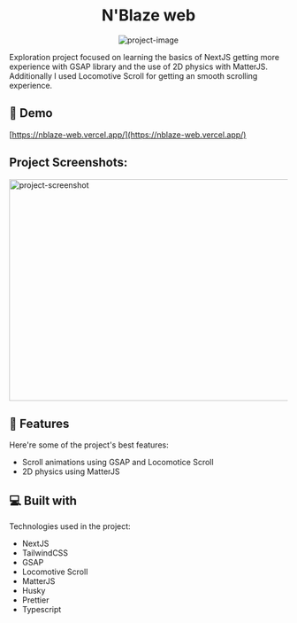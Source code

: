 <h1 align="center" id="title">N'Blaze web</h1>

<p align="center"><img src="https://socialify.git.ci/G0m1namm/nblaze-web/image?language=1&amp;owner=1&amp;name=1&amp;stargazers=1&amp;theme=Light" alt="project-image"></p>

<p id="description">Exploration project focused on learning the basics of NextJS getting more experience with GSAP library and the use of 2D physics with MatterJS. Additionally I used Locomotive Scroll for getting an smooth scrolling experience.</p>

<h2>🚀 Demo</h2>

[https://nblaze-web.vercel.app/](https://nblaze-web.vercel.app/)

<h2>Project Screenshots:</h2>

<img src="https://github.com/user-attachments/assets/0a7b45bb-1ea2-4627-b05d-d3aaecb2cd0a" alt="project-screenshot" width="800" height="400/">

  
  
<h2>🧐 Features</h2>

Here're some of the project's best features:

*   Scroll animations using GSAP and Locomotice Scroll
*   2D physics using MatterJS

  
  
<h2>💻 Built with</h2>

Technologies used in the project:

*   NextJS
*   TailwindCSS
*   GSAP
*   Locomotive Scroll
*   MatterJS
*   Husky
*   Prettier
*   Typescript
